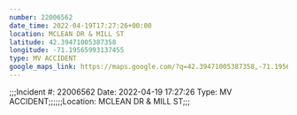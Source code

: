 ```yaml
---
number: 22006562
date_time: 2022-04-19T17:27:26+00:00
location: MCLEAN DR & MILL ST
latitude: 42.39471005387358
longitude: -71.19565993137455
type: MV ACCIDENT
google_maps_link: https://maps.google.com/?q=42.39471005387358,-71.19565993137455
---
```


;;;Incident #: 22006562  Date: 2022-04-19 17:27:26   Type: MV ACCIDENT;;;;;;Location: MCLEAN DR & MILL ST;;;

